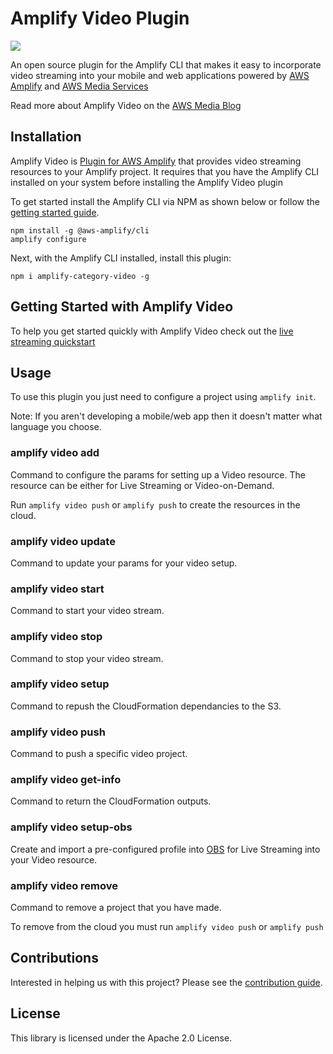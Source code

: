 # Amplify Video Plugin
<p>
  <a href="https://www.npmjs.com/package/amplify-category-video">
      <img src="https://img.shields.io/npm/v/amplify-category-video.svg" />
  </a>
</p>

An open source plugin for the Amplify CLI that makes it easy to incorporate video streaming into your mobile and web applications powered by [AWS Amplify](https://aws-amplify.github.io/) and [AWS Media Services](https://aws.amazon.com/media-services/)

Read more about Amplify Video on the [AWS Media Blog](https://aws.amazon.com/blogs/media/introducing_aws_amplify_video/)

## Installation

Amplify Video is [Plugin for AWS Amplify](https://aws-amplify.github.io/docs/cli-toolchain/plugins?sdk=js) that provides video streaming resources to your Amplify project. It requires that you have the Amplify CLI installed on your system before installing the Amplify Video plugin

To get started install the Amplify CLI via NPM as shown below or follow the [getting started guide](https://github.com/aws-amplify/amplify-cli/).


``` 
npm install -g @aws-amplify/cli
amplify configure
```

Next, with the Amplify CLI installed, install this plugin:

```
npm i amplify-category-video -g
```

## Getting Started with Amplify Video

To help you get started quickly with Amplify Video check out the [live streaming quickstart](live-quickstart.md)

## Usage

To use this plugin you just need to configure a project using `amplify init`.

Note: If you aren't developing a mobile/web app then it doesn't matter what language you choose.

### amplify video add

Command to configure the params for setting up a Video resource. The resource can be either for Live Streaming or Video-on-Demand. 

Run `amplify video push` or `amplify push` to create the resources in the cloud.

### amplify video update

Command to update your params for your video setup.

### amplify video start

Command to start your video stream.

### amplify video stop

Command to stop your video stream.

### amplify video setup

Command to repush the CloudFormation dependancies to the S3.

### amplify video push

Command to push a specific video project.

### amplify video get-info

Command to return the CloudFormation outputs.

### amplify video setup-obs

Create and import a pre-configured profile into [OBS](https://obsproject.com/) for Live Streaming into your Video resource.

### amplify video remove

Command to remove a project that you have made. 

To remove from the cloud you must run `amplify video push` or `amplify push`

## Contributions

Interested in helping us with this project? Please see the [contribution guide](CONTRIBUTING.md).

## License

This library is licensed under the Apache 2.0 License. 
